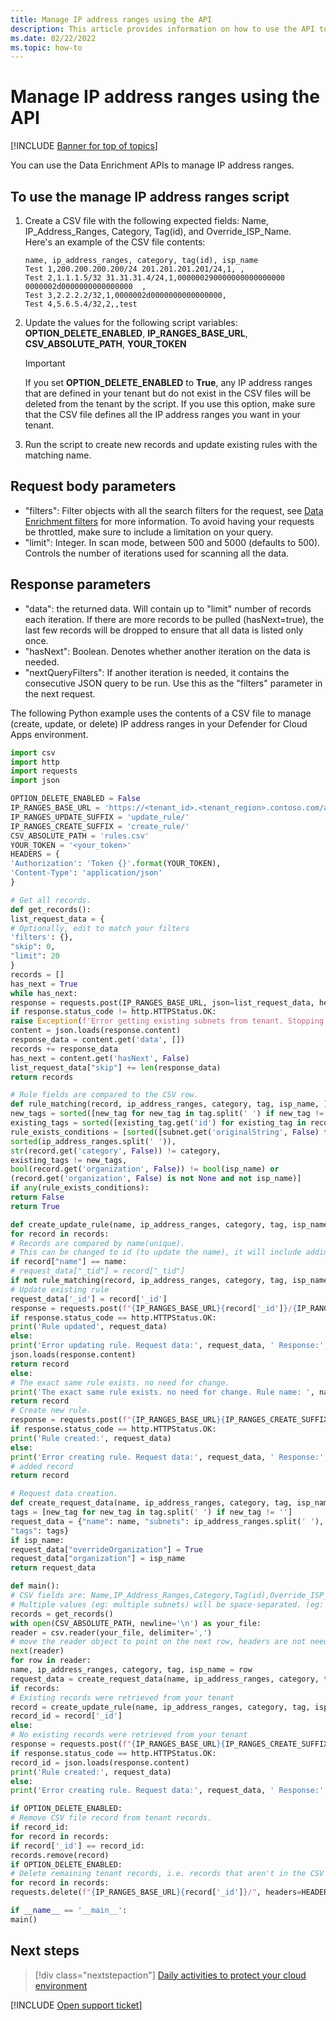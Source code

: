 ```yaml
---
title: Manage IP address ranges using the API
description: This article provides information on how to use the API to manage IP address ranges in Defender for Cloud Apps.
ms.date: 02/22/2022
ms.topic: how-to
---
```

# Manage IP address ranges using the API

[!INCLUDE [Banner for top of topics](includes/banner.md)]

You can use the Data Enrichment APIs to manage IP address ranges.

## To use the manage IP address ranges script

1. Create a CSV file with the following expected fields: Name, IP_Address_Ranges, Category, Tag(id), and Override_ISP_Name.  
Here's an example of the CSV file contents:

    ```csv
    name, ip_address_ranges, category, tag(id), isp_name
    Test 1,200.200.200.200/24 201.201.201.201/24,1, ,
    Test 2,1.1.1.5/32 31.31.31.4/24,1,000000290000000000000000 0000002d0000000000000000  ,
    Test 3,2.2.2.2/32,1,0000002d0000000000000000,
    Test 4,5.6.5.4/32,2,,test
    ```

1. Update the values for the following script variables: **OPTION_DELETE_ENABLED**, **IP_RANGES_BASE_URL**, **CSV_ABSOLUTE_PATH**, **YOUR_TOKEN**

    > [!IMPORTANT]
    > If you set **OPTION_DELETE_ENABLED** to **True**, any IP address ranges that are defined in your tenant but do not exist in the CSV files will be deleted from the tenant by the script. If you use this option, make sure that the CSV file defines all the IP address ranges you want in your tenant.

1. Run the script to create new records and update existing rules with the matching name.

## Request body parameters

- "filters": Filter objects with all the search filters for the request, see [Data Enrichment filters](api-data-enrichment.md#filters) for more information. To avoid having your requests be throttled, make sure to include a limitation on your query.
- "limit": Integer. In scan mode, between 500 and 5000 (defaults to 500). Controls the number of iterations used for scanning all the data.

## Response parameters

- "data": the returned data. Will contain up to "limit" number of records each iteration. If there are more records to be pulled (hasNext=true), the last few records will be dropped to ensure that all data is listed only once.
- "hasNext": Boolean. Denotes whether another iteration on the data is needed.
- "nextQueryFilters": If another iteration is needed, it contains the consecutive JSON query to be run. Use this as the "filters" parameter in the next request.

The following Python example uses the contents of a CSV file to manage (create, update, or delete) IP address ranges in your Defender for Cloud Apps environment.

```python
import csv
import http
import requests
import json

OPTION_DELETE_ENABLED = False
IP_RANGES_BASE_URL = 'https://<tenant_id>.<tenant_region>.contoso.com/api/v1/subnet/'
IP_RANGES_UPDATE_SUFFIX = 'update_rule/'
IP_RANGES_CREATE_SUFFIX = 'create_rule/'
CSV_ABSOLUTE_PATH = 'rules.csv'
YOUR_TOKEN = '<your_token>'
HEADERS = {
'Authorization': 'Token {}'.format(YOUR_TOKEN),
'Content-Type': 'application/json'
}

# Get all records.
def get_records():
list_request_data = {
# Optionally, edit to match your filters
'filters': {},
"skip": 0,
"limit": 20
}
records = []
has_next = True
while has_next:
response = requests.post(IP_RANGES_BASE_URL, json=list_request_data, headers=HEADERS)
if response.status_code != http.HTTPStatus.OK:
raise Exception(f'Error getting existing subnets from tenant. Stopping script run. Error: {response.content}')
content = json.loads(response.content)
response_data = content.get('data', [])
records += response_data
has_next = content.get('hasNext', False)
list_request_data["skip"] += len(response_data)
return records

# Rule fields are compared to the CSV row.
def rule_matching(record, ip_address_ranges, category, tag, isp_name, ):
new_tags = sorted([new_tag for new_tag in tag.split(' ') if new_tag != ''])
existing_tags = sorted([existing_tag.get('id') for existing_tag in record.get('tags', [])])
rule_exists_conditions = [sorted([subnet.get('originalString', False) for subnet in record.get('subnets', [])]) !=
sorted(ip_address_ranges.split(' ')),
str(record.get('category', False)) != category,
existing_tags != new_tags,
bool(record.get('organization', False)) != bool(isp_name) or
(record.get('organization', False) is not None and not isp_name)]
if any(rule_exists_conditions):
return False
return True

def create_update_rule(name, ip_address_ranges, category, tag, isp_name, records, request_data):
for record in records:
# Records are compared by name(unique).
# This can be changed to id (to update the name), it will include adding id to the CSV and changing row shape.
if record["name"] == name:
# request_data["_tid"] = record["_tid"]
if not rule_matching(record, ip_address_ranges, category, tag, isp_name):
# Update existing rule
request_data['_id'] = record['_id']
response = requests.post(f"{IP_RANGES_BASE_URL}{record['_id']}/{IP_RANGES_UPDATE_SUFFIX}", json=request_data, headers=HEADERS)
if response.status_code == http.HTTPStatus.OK:
print('Rule updated', request_data)
else:
print('Error updating rule. Request data:', request_data, ' Response:', response.content)
json.loads(response.content)
return record
else:
# The exact same rule exists. no need for change.
print('The exact same rule exists. no need for change. Rule name: ', name)
return record
# Create new rule.
response = requests.post(f"{IP_RANGES_BASE_URL}{IP_RANGES_CREATE_SUFFIX}", json=request_data, headers=HEADERS)
if response.status_code == http.HTTPStatus.OK:
print('Rule created:', request_data)
else:
print('Error creating rule. Request data:', request_data, ' Response:', response.content)
# added record
return record

# Request data creation.
def create_request_data(name, ip_address_ranges, category, tag, isp_name):
tags = [new_tag for new_tag in tag.split(' ') if new_tag != '']
request_data = {"name": name, "subnets": ip_address_ranges.split(' '), "category": category,
"tags": tags}
if isp_name:
request_data["overrideOrganization"] = True
request_data["organization"] = isp_name
return request_data

def main():
# CSV fields are: Name,IP_Address_Ranges,Category,Tag(id),Override_ISP_Name
# Multiple values (eg: multiple subnets) will be space-separated. (eg: value1 value2)
records = get_records()
with open(CSV_ABSOLUTE_PATH, newline='\n') as your_file:
reader = csv.reader(your_file, delimiter=',')
# move the reader object to point on the next row, headers are not needed
next(reader)
for row in reader:
name, ip_address_ranges, category, tag, isp_name = row
request_data = create_request_data(name, ip_address_ranges, category, tag, isp_name)
if records:
# Existing records were retrieved from your tenant
record = create_update_rule(name, ip_address_ranges, category, tag, isp_name, records, request_data)
record_id = record['_id']
else:
# No existing records were retrieved from your tenant
response = requests.post(f"{IP_RANGES_BASE_URL}{IP_RANGES_CREATE_SUFFIX}", json=request_data, headers=HEADERS)
if response.status_code == http.HTTPStatus.OK:
record_id = json.loads(response.content)
print('Rule created:', request_data)
else:
print('Error creating rule. Request data:', request_data, ' Response:', response.content)

if OPTION_DELETE_ENABLED:
# Remove CSV file record from tenant records.
if record_id:
for record in records:
if record['_id'] == record_id:
records.remove(record)
if OPTION_DELETE_ENABLED:
# Delete remaining tenant records, i.e. records that aren't in the CSV file.
for record in records:
requests.delete(f"{IP_RANGES_BASE_URL}{record['_id']}/", headers=HEADERS)

if __name__ == '__main__':
main()
```

## Next steps

> [!div class="nextstepaction"]
> [Daily activities to protect your cloud environment](daily-activities-to-protect-your-cloud-environment.md)

[!INCLUDE [Open support ticket](includes/support.md)]
